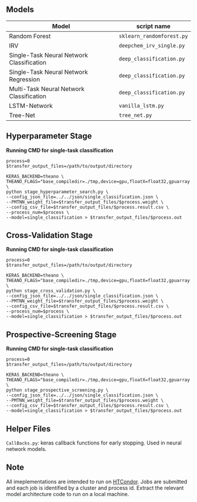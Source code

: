 ## Models

| Model | script name |
| --- | --- |
| Random Forest | `sklearn_randomforest.py` |
| IRV | `deepchem_irv_single.py` |
| Single-Task Neural Network Classification | `deep_classification.py` |
| Single-Task Neural Network Regression | `deep_classification.py` |
| Multi-Task Neural Network Classification | `deep_classification.py` |
| LSTM-Network | `vanilla_lstm.py` |
| Tree-Net | `tree_net.py` |

## Hyperparameter Stage

**Running CMD for single-task classification**

```
process=0
$transfer_output_files=/path/to/output/directory

KERAS_BACKEND=theano \
THEANO_FLAGS="base_compiledir=./tmp,device=gpu,floatX=float32,gpuarray.preallocate=0.8" \
python stage_hyperparameter_search.py \
--config_json_file=../../json/single_classification.json \
--PMTNN_weight_file=$transfer_output_files/$process.weight \
--config_csv_file=$transfer_output_files/$process.result.csv \
--process_num=$process \
--model=single_classification > $transfer_output_files/$process.out
```

## Cross-Validation Stage

**Running CMD for single-task classification**

```
process=0
$transfer_output_files=/path/to/output/directory

KERAS_BACKEND=theano \
THEANO_FLAGS="base_compiledir=./tmp,device=gpu,floatX=float32,gpuarray.preallocate=0.8" \
python stage_cross_validation.py \
--config_json_file=../../json/single_classification.json \
--PMTNN_weight_file=$transfer_output_files/$process.weight \
--config_csv_file=$transfer_output_files/$process.result.csv \
--process_num=$process \
--model=single_classification > $transfer_output_files/$process.out
```

## Prospective-Screening Stage

**Running CMD for single-task classification**

```
process=0
$transfer_output_files=/path/to/output/directory

KERAS_BACKEND=theano \
THEANO_FLAGS="base_compiledir=./tmp,device=gpu,floatX=float32,gpuarray.preallocate=0.8" \
python stage_prospective_screening.py \
--config_json_file=../../json/single_classification.json \
--PMTNN_weight_file=$transfer_output_files/$process.weight \
--config_csv_file=$transfer_output_files/$process.result.csv \
--model=single_classification > $transfer_output_files/$process.out
```

## Helper Files

`CallBacks.py`: keras callback functions for early stopping. Used in neural network models.

## Note
All imeplementations are intended to run on [HTCondor](http://research.cs.wisc.edu/htcondor/manual/). 
Jobs are submitted and each job is identified by a cluster and process id. 
Extract the relevant model architecture code to run on a local machine.

